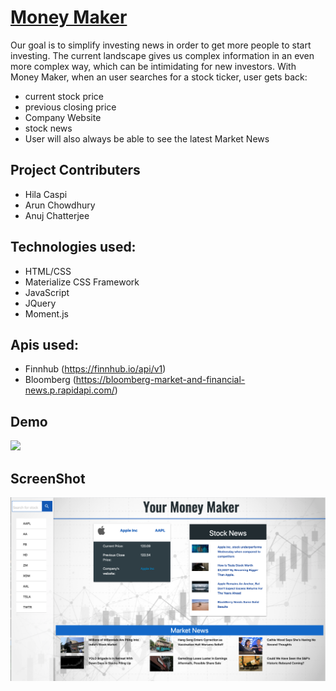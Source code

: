 # [Money Maker](https://your-money-maker.netlify.app/)

Our goal is to simplify investing news in order to get more people to start investing. The current landscape gives us complex information in an even more complex way, which can be intimidating for new investors. With Money Maker, when an user searches for a stock ticker, user gets back:
* current stock price
* previous closing price
* Company Website
* stock news
* User will also always be able to see the latest Market News

## Project Contributers
* Hila Caspi
* Arun Chowdhury
* Anuj Chatterjee

## Technologies used:
* HTML/CSS
* Materialize CSS Framework
* JavaScript
* JQuery
* Moment.js

## Apis used:
* Finnhub (https://finnhub.io/api/v1)
* Bloomberg (https://bloomberg-market-and-financial-news.p.rapidapi.com/)

## Demo
![](./assets/images/Money_Maker_Pays_to_Know.gif)

## ScreenShot
![](./assets/images/your-money-maker.png)